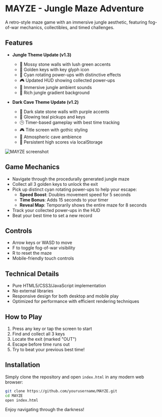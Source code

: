 # MAYZE - Jungle Maze Adventure

A retro-style maze game with an immersive jungle aesthetic, featuring fog-of-war mechanics, collectibles, and timed challenges.

## Features

- **Jungle Theme Update (v1.3)**
  - 🌿 Mossy stone walls with lush green accents
  - 🔑 Golden keys with key glyph icon
  - 🔵 Cyan rotating power-ups with distinctive effects
  - 🎮 Updated HUD showing collected power-ups
  - 🎵 Immersive jungle ambient sounds
  - 🌴 Rich jungle gradient background

- **Dark Cave Theme Update (v1.2)**
  - 🏰 Dark slate stone walls with purple accents
  - 🌟 Glowing teal pickups and keys
  - 🕒 Timer-based gameplay with best time tracking
  - 🎮 Title screen with gothic styling
  - 🎵 Atmospheric cave ambience
  - 💾 Persistent high scores via localStorage

![MAYZE screenshot](logo.png)

## Game Mechanics

- Navigate through the procedurally generated jungle maze
- Collect all 3 golden keys to unlock the exit
- Pick up distinct cyan rotating power-ups to help your escape:
  - **Speed Boost**: Doubles movement speed for 5 seconds
  - **Time Bonus**: Adds 15 seconds to your timer
  - **Reveal Map**: Temporarily shows the entire maze for 8 seconds
- Track your collected power-ups in the HUD
- Beat your best time to set a new record

## Controls

- Arrow keys or WASD to move
- F to toggle fog-of-war visibility
- R to reset the maze
- Mobile-friendly touch controls

## Technical Details

- Pure HTML5/CSS3/JavaScript implementation
- No external libraries
- Responsive design for both desktop and mobile play
- Optimized for performance with efficient rendering techniques

## How to Play

1. Press any key or tap the screen to start
2. Find and collect all 3 keys
3. Locate the exit (marked "OUT")
4. Escape before time runs out
5. Try to beat your previous best time!

## Installation

Simply clone the repository and open `index.html` in any modern web browser:

```bash
git clone https://github.com/yourusername/MAYZE.git
cd MAYZE
open index.html
```

Enjoy navigating through the darkness!